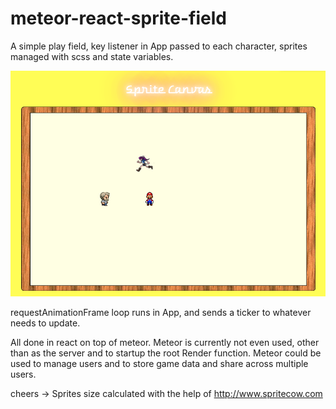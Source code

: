 # meteor-react-sprite-field

A simple play field, key listener in App passed to each character, sprites managed with scss and state variables.

![screenshot](screenshot.png)


requestAnimationFrame  loop runs in App, and sends a ticker to whatever needs to update.

All done in react on top of meteor.  Meteor is currently not even used, other than as the server and to startup the root Render function.
Meteor could be used to manage users and to store game data and share across multiple users.  


cheers ->  Sprites size calculated with the help of  http://www.spritecow.com



